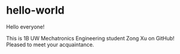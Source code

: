 # hello-world

Hello everyone!

This is 1B UW Mechatronics Engineering student Zong Xu on GitHub! Pleased to meet your acquaintance. 
